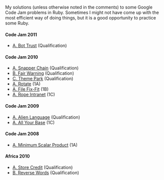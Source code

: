 My solutions (unless otherwise noted in the comments) to some Google Code Jam problems in Ruby. Sometimes I might not have come up with the most efficient way of doing things, but it is a good opportunity to practice some Ruby.

#### Code Jam 2011
 * [A. Bot Trust][#2011-Q-A] (Qualification)

#### Code Jam 2010
 * [A. Snapper Chain][#2010-Q-A] (Qualification)
 * [B. Fair Warning][#2010-Q-B] (Qualification)
 * [C. Theme Park][#2010-Q-C] (Qualification)
 * [A. Rotate][#2010-1A-A] (1A)
 * [A. File Fix-Fit][#2010-1B-A] (1B)
 * [A. Rope Intranet][#2010-1C-A] (1C)

#### Code Jam 2009
 * [A. Alien Language][#2009-Q-A] (Qualification)
 * [A. All Your Base][#2009-1C-A] (1C)

#### Code Jam 2008
 * [A. Minimum Scalar Product][#2008-1A-A] (1A)

#### Africa 2010
 * [A. Store Credit][#A2010-Q-A] (Qualification)
 * [B. Reverse Words][#A2010-Q-B] (Qualification)

[#A2010-Q-A]: http://code.google.com/codejam/contest/dashboard?c=351101#s=p0
[#A2010-Q-B]: http://code.google.com/codejam/contest/dashboard?c=351101#s=p1
[#2008-1A-A]: http://code.google.com/codejam/contest/dashboard?c=32016#s=p0
[#2009-Q-A]: http://code.google.com/codejam/contest/dashboard?c=90101#s=p0
[#2009-1C-A]: http://code.google.com/codejam/contest/dashboard?c=189252#s=p0
[#2010-Q-A]: http://code.google.com/codejam/contest/dashboard?c=433101#s=p0&
[#2010-Q-B]: http://code.google.com/codejam/contest/dashboard?c=433101#s=p1&
[#2010-Q-C]: http://code.google.com/codejam/contest/dashboard?c=433101#s=p2
[#2010-1A-A]: http://code.google.com/codejam/contest/dashboard?c=544101#s=p0
[#2010-1B-A]: http://code.google.com/codejam/contest/dashboard?c=635101#s=p0
[#2010-1C-A]: http://code.google.com/codejam/contest/dashboard?c=619102#s=p0
[#2011-Q-A]: http://code.google.com/codejam/contest/975485/dashboard
